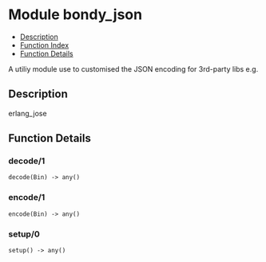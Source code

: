 

# Module bondy_json #
* [Description](#description)
* [Function Index](#index)
* [Function Details](#functions)

A utiliy module use to customised the JSON encoding for 3rd-party libs
e.g.

<a name="description"></a>

## Description ##
erlang_jose
<a name="functions"></a>

## Function Details ##

<a name="decode-1"></a>

### decode/1 ###

`decode(Bin) -> any()`

<a name="encode-1"></a>

### encode/1 ###

`encode(Bin) -> any()`

<a name="setup-0"></a>

### setup/0 ###

`setup() -> any()`

